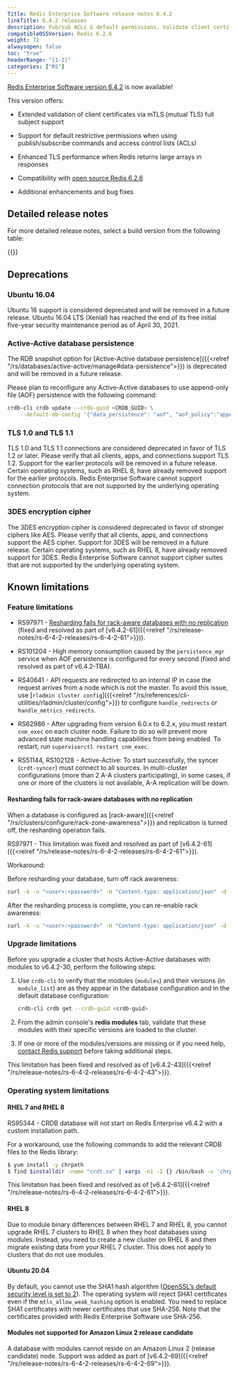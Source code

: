 ```yaml
---
Title: Redis Enterprise Software release notes 6.4.2
linkTitle: 6.4.2 releases
description: Pub/sub ACLs & default permissions. Validate client certificates by subject attributes. Ubuntu 20.04 support.
compatibleOSSVersion: Redis 6.2.6
weight: 72
alwaysopen: false
toc: "true"
headerRange: "[1-2]"
categories: ["RS"]
---
```


​[​Redis Enterprise Software version 6.4.2](https://redis.com/redis-enterprise-software/download-center/software/) is now available!

This version offers:

- Extended validation of client certificates via mTLS (mutual TLS) full subject support

- Support for default restrictive permissions when using publish/subscribe commands and access control lists (ACLs)

- Enhanced TLS performance when Redis returns large arrays in responses

- Compatibility with [open source Redis 6.2.6](https://github.com/redis/redis)

- Additional enhancements and bug fixes

## Detailed release notes

For more detailed release notes, select a build version from the following table:

{{<table-children columnNames="Version&nbsp;(Release&nbsp;date)&nbsp;,Major changes,OSS&nbsp;Redis compatibility" columnSources="LinkTitle,Description,compatibleOSSVersion" enableLinks="LinkTitle">}}

## Deprecations

### Ubuntu 16.04

Ubuntu 16 support is considered deprecated and will be removed in a future release. Ubuntu 16.04 LTS (Xenial) has reached the end of its free initial five-year security maintenance period as of April 30, 2021.

### Active-Active database persistence

The RDB snapshot option for [Active-Active database persistence]({{<relref "/rs/databases/active-active/manage#data-persistence">}}) is deprecated and will be removed in a future release.

Please plan to reconfigure any Active-Active databases to use append-only file (AOF) persistence with the following command:

```sh
crdb-cli crdb update --crdb-guid <CRDB_GUID> \
    --default-db-config '{"data_persistence": "aof", "aof_policy":"appendfsync-every-sec"}'
```

### TLS 1.0 and TLS 1.1

TLS 1.0 and TLS 1.1 connections are considered deprecated in favor of TLS 1.2 or later.
Please verify that all clients, apps, and connections support TLS 1.2. Support for the earlier protocols will be removed in a future release.
Certain operating systems, such as RHEL 8, have already removed support for the earlier protocols. Redis Enterprise Software cannot support connection protocols that are not supported by the underlying operating system.

### 3DES encryption cipher

The 3DES encryption cipher is considered deprecated in favor of stronger ciphers like AES.
Please verify that all clients, apps, and connections support the AES cipher. Support for 3DES will be removed in a future release.
Certain operating systems, such as RHEL 8, have already removed support for 3DES. Redis Enterprise Software cannot support cipher suites that are not supported by the underlying operating system.

## Known limitations

### Feature limitations

- RS97971 - [Resharding fails for rack-aware databases with no replication](#resharding-fails-for-rack-aware-databases-with-no-replication) (fixed and resolved as part of [v6.4.2-61]({{<relref "/rs/release-notes/rs-6-4-2-releases/rs-6-4-2-61">}})).

- RS101204 - High memory consumption caused by the `persistence_mgr` service when AOF persistence is configured for every second (fixed and resolved as part of v6.4.2-TBA).

- RS40641 - API requests are redirected to an internal IP in case the request arrives from a node which is not the master. To avoid this issue, use [`rladmin cluster config`]({{<relref "/rs/references/cli-utilities/rladmin/cluster/config">}}) to configure `handle_redirects` or `handle_metrics_redirects`.

- RS62986 - After upgrading from version 6.0.x to 6.2.x, you must restart `cnm_exec` on each cluster node. Failure to do so will prevent more advanced state machine handling capabilities from being enabled. To restart, run `supervisorctl restart cnm_exec`.

- RS51144, RS102128 - Active-Active: To start successfully, the syncer (`crdt-syncer`) must connect to all sources. In multi-cluster configurations (more than 2 A-A clusters participating), in some cases, if one or more of the clusters is not available, A-A replication will be down.

#### Resharding fails for rack-aware databases with no replication

When a database is configured as [rack-aware]({{<relref "/rs/clusters/configure/rack-zone-awareness">}}) and replication is turned off, the resharding operation fails.

RS97971 - This limitation was fixed and resolved as part of [v6.4.2-61]({{<relref "/rs/release-notes/rs-6-4-2-releases/rs-6-4-2-61">}}).   

Workaround:

Before resharding your database, turn off rack awareness:

```sh
curl -k -u "<user>:<password>" -H "Content-type: application/json" -d '{"rack_aware": false}' -X PUT "https://localhost:9443/v1/bdbs/<bdb_uid>"
```

After the resharding process is complete, you can re-enable rack awareness:

```sh
curl -k -u "<user>:<password>" -H "Content-type: application/json" -d '{"rack_aware": true}' -X PUT "https://localhost:9443/v1/bdbs/<bdb_uid>"
```

### Upgrade limitations

Before you upgrade a cluster that hosts Active-Active databases with modules to v6.4.2-30, perform the following steps:

1. Use `crdb-cli` to verify that the modules (`modules`) and their versions (in `module_list`) are as they appear in the database configuration and in the default database configuration:

    ```sh
    crdb-cli crdb get --crdb-guid <crdb-guid>
    ```

1. From the admin console's **redis modules** tab, validate that these modules with their specific versions are loaded to the cluster.

1. If one or more of the modules/versions are missing or if you need help, [contact Redis support](https://redis.com/company/support/) before taking additional steps.

This limitation has been fixed and resolved as of [v6.4.2-43]({{<relref "/rs/release-notes/rs-6-4-2-releases/rs-6-4-2-43">}}).

### Operating system limitations

#### RHEL 7 and RHEL 8

RS95344 - CRDB database will not start on Redis Enterprise v6.4.2 with a custom installation path.

For a workaround, use the following commands to add the relevant CRDB files to the Redis library:

```sh
$ yum install -y chrpath
$ find $installdir -name "crdt.so" | xargs -n1 -I {} /bin/bash -c 'chrpath -r ${libdir} {}'
```

This limitation has been fixed and resolved as of [v6.4.2-61]({{<relref "/rs/release-notes/rs-6-4-2-releases/rs-6-4-2-61">}}).

#### RHEL 8

Due to module binary differences between RHEL 7 and RHEL 8, you cannot upgrade RHEL 7 clusters to RHEL 8 when they host databases using modules. Instead, you need to create a new cluster on RHEL 8 and then migrate existing data from your RHEL 7 cluster. This does not apply to clusters that do not use modules.

#### Ubuntu 20.04

By default, you cannot use the SHA1 hash algorithm ([OpenSSL’s default security level is set to 2](https://manpages.ubuntu.com/manpages/focal/man3/SSL_CTX_set_security_level.3ssl.html#notes)). The operating system will reject SHA1 certificates even if the `mtls_allow_weak_hashing` option is enabled. You need to replace SHA1 certificates with newer certificates that use SHA-256. Note that the certificates provided with Redis Enterprise Software use SHA-256.  

#### Modules not supported for Amazon Linux 2 release candidate

A database with modules cannot reside on an Amazon Linux 2 (release candidate) node. Support was added as part of [v6.4.2-69]({{<relref "/rs/release-notes/rs-6-4-2-releases/rs-6-4-2-69">}}).
